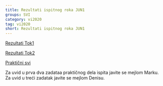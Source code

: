 ```yaml
---
title: Rezultati ispitnog roka JUN1
groups: SVI
category: vi2020
tag: vi2020
short: Rezultati ispitnog roka JUN1
---
```


[Rezultati Tok1](http://www.matf.bg.ac.rs/~janicic/courses/VI_2020_2021.xlsx) 

[Rezultati Tok2](http://poincare.matf.bg.ac.rs/~vesnap/vi.html)

[Praktični svi](https://docs.google.com/spreadsheets/d/1XoaU3SIWrRVREkrfofi8QpwITn8uXYY6qe_GX_hLFFY/edit?usp=sharing)

Za uvid u prva dva zadataa praktičnog dela ispita javite se mejlom Marku.
Za uvid u treći zadatak javite se mejlom Denisu.

